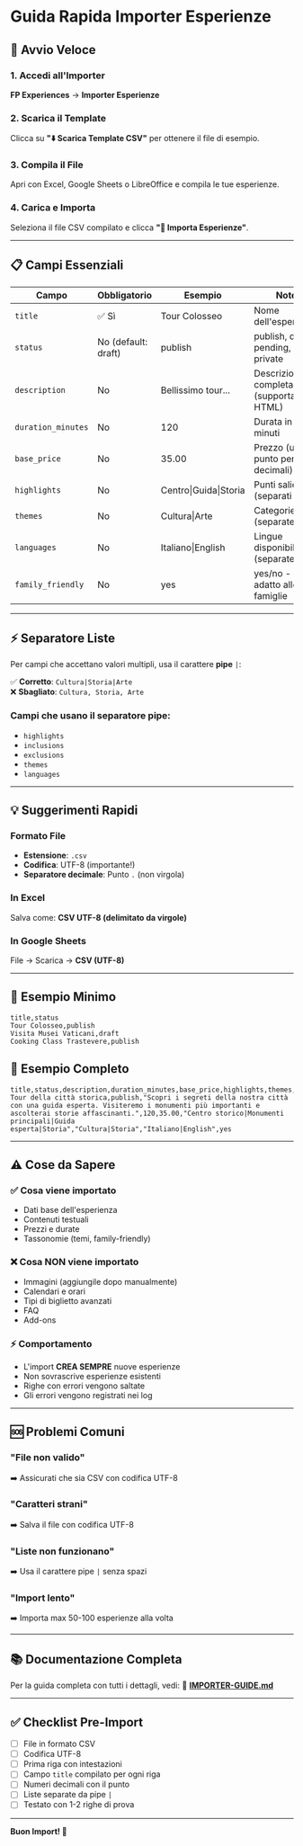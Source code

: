 # Guida Rapida Importer Esperienze

## 🚀 Avvio Veloce

### 1. Accedi all'Importer
**FP Experiences** → **Importer Esperienze**

### 2. Scarica il Template
Clicca su **"⬇️ Scarica Template CSV"** per ottenere il file di esempio.

### 3. Compila il File
Apri con Excel, Google Sheets o LibreOffice e compila le tue esperienze.

### 4. Carica e Importa
Seleziona il file CSV compilato e clicca **"🚀 Importa Esperienze"**.

---

## 📋 Campi Essenziali

| Campo | Obbligatorio | Esempio | Note |
|-------|--------------|---------|------|
| `title` | ✅ Sì | Tour Colosseo | Nome dell'esperienza |
| `status` | No (default: draft) | publish | publish, draft, pending, private |
| `description` | No | Bellissimo tour... | Descrizione completa (supporta HTML) |
| `duration_minutes` | No | 120 | Durata in minuti |
| `base_price` | No | 35.00 | Prezzo (usa il punto per i decimali) |
| `highlights` | No | Centro\|Guida\|Storia | Punti salienti (separati da \|) |
| `themes` | No | Cultura\|Arte | Categorie (separate da \|) |
| `languages` | No | Italiano\|English | Lingue disponibili (separate da \|) |
| `family_friendly` | No | yes | yes/no - adatto alle famiglie |

---

## ⚡ Separatore Liste

Per campi che accettano valori multipli, usa il carattere **pipe** `|`:

✅ **Corretto**: `Cultura|Storia|Arte`  
❌ **Sbagliato**: `Cultura, Storia, Arte`

### Campi che usano il separatore pipe:
- `highlights`
- `inclusions`
- `exclusions`
- `themes`
- `languages`

---

## 💡 Suggerimenti Rapidi

### Formato File
- **Estensione**: `.csv`
- **Codifica**: UTF-8 (importante!)
- **Separatore decimale**: Punto `.` (non virgola)

### In Excel
Salva come: **CSV UTF-8 (delimitato da virgole)**

### In Google Sheets
File → Scarica → **CSV (UTF-8)**

---

## 🎯 Esempio Minimo

```csv
title,status
Tour Colosseo,publish
Visita Musei Vaticani,draft
Cooking Class Trastevere,publish
```

## 🎯 Esempio Completo

```csv
title,status,description,duration_minutes,base_price,highlights,themes,languages,family_friendly
Tour della città storica,publish,"Scopri i segreti della nostra città con una guida esperta. Visiteremo i monumenti più importanti e ascolterai storie affascinanti.",120,35.00,"Centro storico|Monumenti principali|Guida esperta|Storia","Cultura|Storia","Italiano|English",yes
```

---

## ⚠️ Cose da Sapere

### ✅ Cosa viene importato
- Dati base dell'esperienza
- Contenuti testuali
- Prezzi e durate
- Tassonomie (temi, family-friendly)

### ❌ Cosa NON viene importato
- Immagini (aggiungile dopo manualmente)
- Calendari e orari
- Tipi di biglietto avanzati
- FAQ
- Add-ons

### ⚡ Comportamento
- L'import **CREA SEMPRE** nuove esperienze
- Non sovrascrive esperienze esistenti
- Righe con errori vengono saltate
- Gli errori vengono registrati nei log

---

## 🆘 Problemi Comuni

### "File non valido"
➡️ Assicurati che sia CSV con codifica UTF-8

### "Caratteri strani"
➡️ Salva il file con codifica UTF-8

### "Liste non funzionano"
➡️ Usa il carattere pipe `|` senza spazi

### "Import lento"
➡️ Importa max 50-100 esperienze alla volta

---

## 📚 Documentazione Completa

Per la guida completa con tutti i dettagli, vedi:
📖 **[IMPORTER-GUIDE.md](./IMPORTER-GUIDE.md)**

---

## ✅ Checklist Pre-Import

- [ ] File in formato CSV
- [ ] Codifica UTF-8
- [ ] Prima riga con intestazioni
- [ ] Campo `title` compilato per ogni riga
- [ ] Numeri decimali con il punto
- [ ] Liste separate da pipe `|`
- [ ] Testato con 1-2 righe di prova

---

**Buon Import! 🎉**
